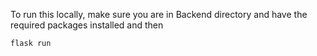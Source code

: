 To run this locally, make sure you are in Backend directory and have the required packages installed and then

```flask run```
